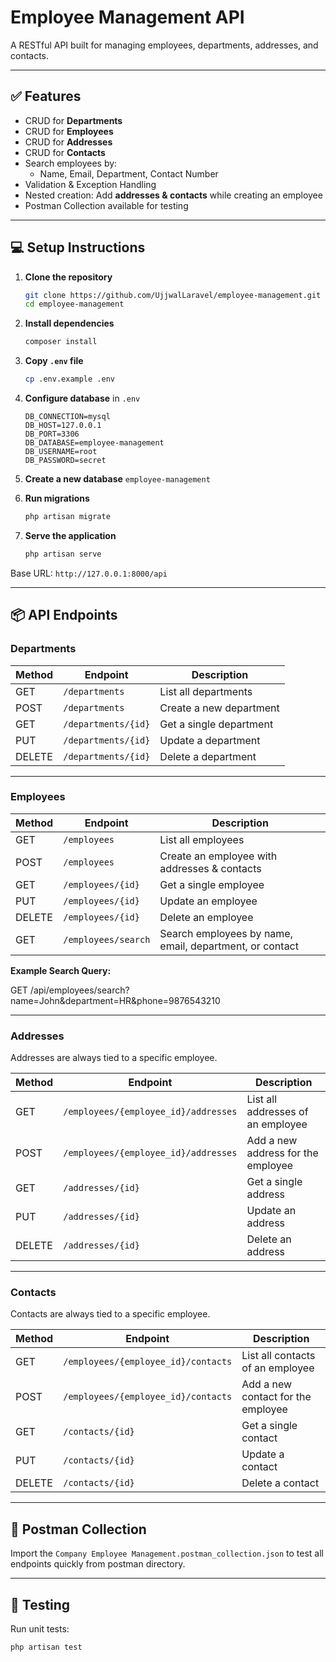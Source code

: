 # Employee Management API

A RESTful API built for managing employees, departments, addresses, and contacts.

---

## ✅ Features

- CRUD for **Departments**
- CRUD for **Employees**
- CRUD for **Addresses**
- CRUD for **Contacts**
- Search employees by:
  - Name, Email, Department, Contact Number
- Validation & Exception Handling
- Nested creation: Add **addresses & contacts** while creating an employee
- Postman Collection available for testing

---

## 💻 Setup Instructions

1. **Clone the repository**

    ```bash
    git clone https://github.com/UjjwalLaravel/employee-management.git
    cd employee-management
    ```

2. **Install dependencies**

    ```bash
    composer install
    ```

3. **Copy `.env` file**

    ```bash
    cp .env.example .env
    ```

4. **Configure database** in `.env`

    ```
    DB_CONNECTION=mysql
    DB_HOST=127.0.0.1
    DB_PORT=3306
    DB_DATABASE=employee-management
    DB_USERNAME=root
    DB_PASSWORD=secret
    ```
5. **Create a new database** ```employee-management```
5. **Run migrations**

    ```bash
    php artisan migrate
    ```

6. **Serve the application**

    ```bash
    php artisan serve
    ```

Base URL: `http://127.0.0.1:8000/api`

---

## 📦 API Endpoints 

### Departments

| Method | Endpoint               | Description                  |
|--------|------------------------|------------------------------|
| GET    | `/departments`         | List all departments         |
| POST   | `/departments`         | Create a new department      |
| GET    | `/departments/{id}`    | Get a single department      |
| PUT    | `/departments/{id}`    | Update a department          |
| DELETE | `/departments/{id}`    | Delete a department          |

---

### Employees

| Method | Endpoint               | Description                                  |
|--------|------------------------|----------------------------------------------|
| GET    | `/employees`           | List all employees                            |
| POST   | `/employees`           | Create an employee with addresses & contacts |
| GET    | `/employees/{id}`      | Get a single employee                         |
| PUT    | `/employees/{id}`      | Update an employee                            |
| DELETE | `/employees/{id}`      | Delete an employee                            |
| GET    | `/employees/search`    | Search employees by name, email, department, or contact |

**Example Search Query:**

GET /api/employees/search?name=John&department=HR&phone=9876543210


---

### Addresses

Addresses are always tied to a specific employee.

| Method | Endpoint                                         | Description                        |
|--------|-------------------------------------------------|------------------------------------|
| GET    | `/employees/{employee_id}/addresses`           | List all addresses of an employee  |
| POST   | `/employees/{employee_id}/addresses`           | Add a new address for the employee |
| GET    | `/addresses/{id}`      | Get a single address|
| PUT    | `/addresses/{id}`      | Update an address       |
| DELETE | `/addresses/{id}`      | Delete an address       |

---

### Contacts

Contacts are always tied to a specific employee.

| Method | Endpoint                                         | Description                        |
|--------|-------------------------------------------------|------------------------------------|
| GET    | `/employees/{employee_id}/contacts`            | List all contacts of an employee   |
| POST   | `/employees/{employee_id}/contacts`            | Add a new contact for the employee |
| GET    | `/contacts/{id}`       | Get a single contact|
| PUT    | `/contacts/{id}`       | Update a contact       |
| DELETE | `/contacts/{id}`       | Delete a contact       |

---

## 📂 Postman Collection

Import the `Company Employee Management.postman_collection.json` to test all endpoints quickly from postman directory.

---

## 🧪 Testing

Run unit tests:

```bash
php artisan test
